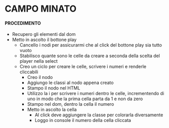 # CAMPO MINATO

#### PROCEDIMENTO

- Recupero gli elementi dal dom
- Metto in ascolto il bottone play
    - Cancello i nodi per assicurarmi che al click del bottone play sia tutto vuoto
    - Stabilisco quante sono le celle da creare a seconda della scelta del player nella select
    - Creo un ciclo per creare le celle, scrivere i numeri e renderle cliccabili
        - Creo il nodo 
        - Aggiungo le classi al nodo appena creato
        - Stampo il nodo nel HTML
        - Utilizzo la i per scrivere i numeri dentro le celle, incrementendo di uno in modo che la prima cella parta da 1 e non da zero
        - Stampo nel dom, dentro la cella il numero
        - Metto in ascolto la cella 
            - Al click deve aggiungere la classe per colorarla diversamente
            - Loggo in console il numero della cella cliccata
